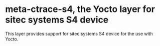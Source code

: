 meta-ctrace-s4, the Yocto layer for sitec systems S4 device
==========================================================

This layer provides support for sitec systems S4 device for the use with Yocto.

